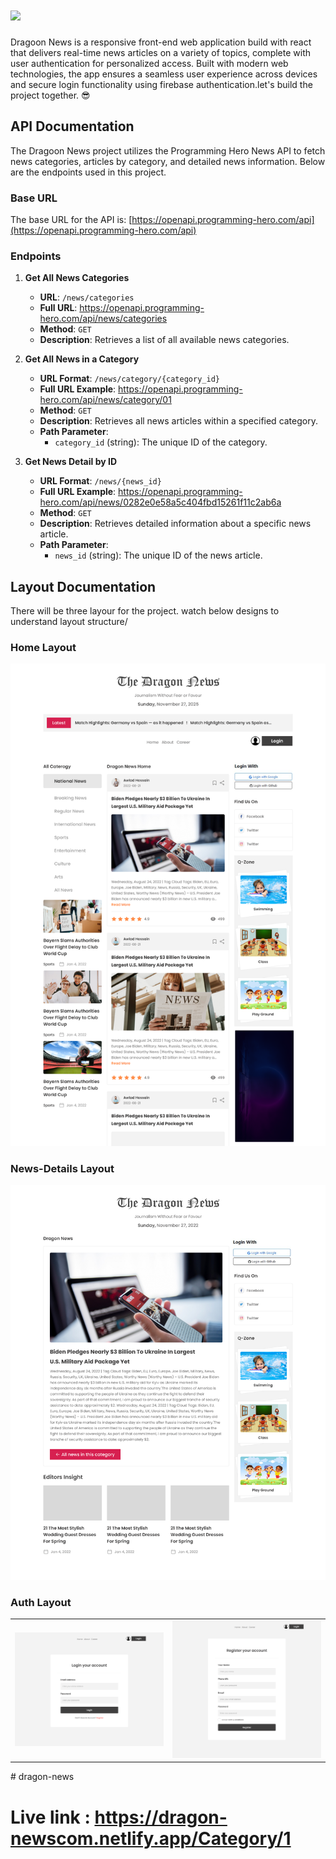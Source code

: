 # <img src="assets/logo.png">

Dragoon News is a responsive front-end web application build with react that delivers real-time news articles on a variety of topics, complete with user authentication for personalized access. Built with modern web technologies, the app ensures a seamless user experience across devices and secure login functionality using firebase authentication.let's build the project together. 😎

## API Documentation

The Dragoon News project utilizes the Programming Hero News API to fetch news categories, articles by category, and detailed news information. Below are the endpoints used in this project.

### Base URL

The base URL for the API is:
[https://openapi.programming-hero.com/api](https://openapi.programming-hero.com/api)

### Endpoints

1. **Get All News Categories**

   - **URL**: `/news/categories`
   - **Full URL**: https://openapi.programming-hero.com/api/news/categories
   - **Method**: `GET`
   - **Description**: Retrieves a list of all available news categories.

2. **Get All News in a Category**

   - **URL Format**: `/news/category/{category_id}`
   - **Full URL Example**: https://openapi.programming-hero.com/api/news/category/01
   - **Method**: `GET`
   - **Description**: Retrieves all news articles within a specified category.
   - **Path Parameter**:
     - `category_id` (string): The unique ID of the category.

3. **Get News Detail by ID**
   - **URL Format**: `/news/{news_id}`
   - **Full URL Example**: https://openapi.programming-hero.com/api/news/0282e0e58a5c404fbd15261f11c2ab6a
   - **Method**: `GET`
   - **Description**: Retrieves detailed information about a specific news article.
   - **Path Parameter**:
     - `news_id` (string): The unique ID of the news article.

## Layout Documentation

There will be three layour for the project. watch below designs to understand layout structure/

### Home Layout

 <img src="design/home-layout.png"/>

### News-Details Layout

 <img src="design/news-details-layout.png"/>

### Auth Layout

<table>
 <tr>
   <td> <img  src="design/auth-layout-login.png"/></td>
   <td> <img src="design/auth-layout-register.png"/></td>
 
 </tr> 
</table>
# dragon-news

# Live link : https://dragon-newscom.netlify.app/Category/1
